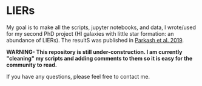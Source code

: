 # LIERs

My goal is to make all the scripts, jupyter notebooks, and data, I wrote/used for my second PhD project (HI galaxies with little star formation: an abundance of LIERs). The resultS was published in [Parkash et al. 2019](https://ui.adsabs.harvard.edu/abs/2019MNRAS.485.3169P/abstract).

**WARNING- This repository is still under-construction. I am currently "cleaning" my scripts and adding comments to them so it is easy for the community to read.**

If you have any questions, please feel free to contact me.
